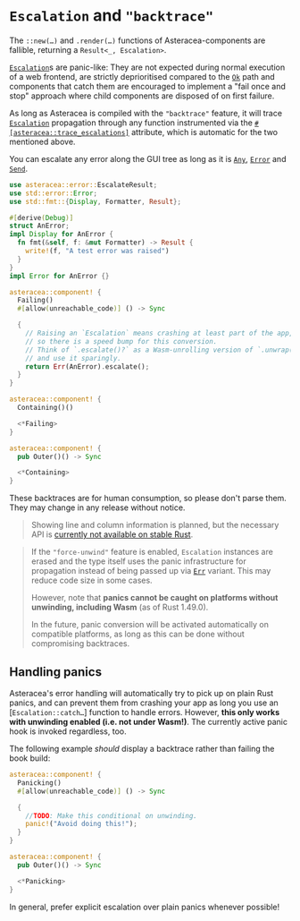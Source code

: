 # `Escalation` and `"backtrace"`

The `::new(…)` and `.render(…)` functions of Asteracea-components are fallible, returning a `Result<_, Escalation>`.

[`Escalation`]()s are panic-like: They are not expected during normal execution of a web frontend, are strictly deprioritised compared to the [`Ok`]() path and components that catch them are encouraged to implement a "fail once and stop" approach where child components are disposed of on first failure.

As long as Asteracea is compiled with the `"backtrace"` feature, it will trace [`Escalation`]() propagation through any function instrumented via the [`#[asteracea::trace_escalations]`]() attribute, which is automatic for the two mentioned above.

You can escalate any error along the GUI tree as long as it is [`Any`](), [`Error`]() and [`Send`]().

```rust asteracea=Outer
use asteracea::error::EscalateResult;
use std::error::Error;
use std::fmt::{Display, Formatter, Result};

#[derive(Debug)]
struct AnError;
impl Display for AnError {
  fn fmt(&self, f: &mut Formatter) -> Result {
    write!(f, "A test error was raised")
  }
}
impl Error for AnError {}

asteracea::component! {
  Failing()
  #[allow(unreachable_code)] () -> Sync

  {
    // Raising an `Escalation` means crashing at least part of the app,
    // so there is a speed bump for this conversion.
    // Think of `.escalate()?` as a Wasm-unrolling version of `.unwrap()`
    // and use it sparingly.
    return Err(AnError).escalate();
  }
}

asteracea::component! {
  Containing()()

  <*Failing>
}

asteracea::component! {
  pub Outer()() -> Sync

  <*Containing>
}
```

These backtraces are for human consumption, so please don't parse them. They may change in any release without notice.

> Showing line and column information is planned, but the necessary API is [currently not available on stable Rust](https://doc.rust-lang.org/stable/proc_macro/struct.LineColumn.html).

> If the `"force-unwind"` feature is enabled, `Escalation` instances are erased and the type itself uses the panic infrastructure for propagation instead of being passed up via [`Err`]() variant. This may reduce code size in some cases.
>
> However, note that **panics cannot be caught on platforms without unwinding, including Wasm** (as of Rust 1.49.0).
>
> In the future, panic conversion will be activated automatically on compatible platforms, as long as this can be done without compromising backtraces.

## Handling panics

Asteracea's error handling will automatically try to pick up on plain Rust panics, and can prevent them from crashing your app as long you use an [`Escalation::catch…`] function to handle errors. However, **this only works with unwinding enabled (i.e. not under Wasm!)**. The currently active panic hook is invoked regardless, too.

The following example *should* display a backtrace rather than failing the book build:

```rust asteracea=Outer
asteracea::component! {
  Panicking()
  #[allow(unreachable_code)] () -> Sync

  {
    //TODO: Make this conditional on unwinding.
    panic!("Avoid doing this!");
  }
}

asteracea::component! {
  pub Outer()() -> Sync

  <*Panicking>
}
```

In general, prefer explicit escalation over plain panics whenever possible!
